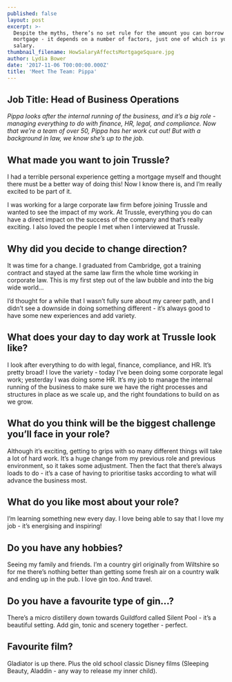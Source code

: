 ```yaml
---
published: false
layout: post
excerpt: >-
  Despite the myths, there’s no set rule for the amount you can borrow for your
  mortgage - it depends on a number of factors, just one of which is your
  salary.   
thumbnail_filename: HowSalaryAffectsMortgageSquare.jpg
author: Lydia Bower
date: '2017-11-06 T00:00:00.000Z'
title: 'Meet The Team: Pippa'
---
```

## Job Title: Head of Business Operations

_Pippa looks after the internal running of the business, and it’s a big role - managing everything to do with finance, HR, legal, and compliance. Now that we’re a team of over 50, Pippa has her work cut out! But with a background in law, we know she’s up to the job._

## What made you want to join Trussle?
I had a terrible personal experience getting a mortgage myself and thought there must be a better way of doing this! Now I know there is, and I’m really excited to be part of it. 

I was working for a large corporate law firm before joining Trussle and wanted to see the impact of my work. At Trussle, everything you do can have a direct impact on the success of the company and that’s really exciting. I also loved the people I met when I interviewed at Trussle. 

## Why did you decide to change direction?
It was time for a change. I graduated from Cambridge, got a training contract and stayed at the same law firm the whole time working in corporate law. This is my first step out of the law bubble and into the big wide world… 

I’d thought for a while that I wasn’t fully sure about my career path, and I didn’t see a downside in doing something different - it’s always good to have some new experiences and add variety. 

## What does your day to day work at Trussle look like?
I look after everything to do with legal, finance, compliance, and HR. It’s pretty broad! I love the variety - today I’ve been doing some corporate legal work; yesterday I was doing some HR. It’s my job to manage the internal running of the business to make sure we have the right processes and structures in place as we scale up, and the right foundations to build on as we grow.  

## What do you think will be the biggest challenge you’ll face in your role?
Although it’s exciting, getting to grips with so many different things will take a lot of hard work. It’s a huge change from my previous role and previous environment, so it takes some adjustment. Then the fact that there’s always loads to do - it’s a case of having to prioritise tasks according to what will advance the business most.

## What do you like most about your role?
I’m learning something new every day. I love being able to say that I love my job - it’s energising and inspiring!

## Do you have any hobbies?
Seeing my family and friends. I’m a country girl originally from Wiltshire so for me there’s nothing better than getting some fresh air on a country walk and ending up in the pub. I love gin too. And travel. 

## Do you have a favourite type of gin…?
There’s a micro distillery down towards Guildford called Silent Pool - it’s a beautiful setting. Add gin, tonic and scenery together - perfect.  

## Favourite film?
Gladiator is up there. Plus the old school classic Disney films (Sleeping Beauty, Aladdin - any way to release my inner child). 

